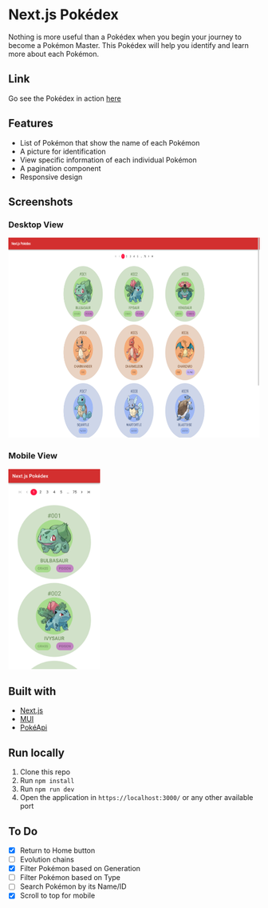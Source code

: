 # Next.js Pokédex

Nothing is more useful than a Pokédex when you begin your journey to become a Pokémon Master. This Pokédex will help you identify and learn more about each Pokémon.

## Link

Go see the Pokédex in action [here](https://my-nextjs-pokedex.vercel.app/)

## Features

- List of Pokémon that show the name of each Pokémon
- A picture for identification
- View specific information of each individual Pokémon
- A pagination component
- Responsive design

## Screenshots

### Desktop View

<img src="./public/screenshots/desktop-view.webp" height="400" />

### Mobile View

<img src="./public/screenshots/mobile-view.webp" height="400" />

## Built with

- [Next.js](https://nextjs.org/)
- [MUI](https://mui.com/)
- [PokéApi](https://pokeapi.co/)

## Run locally

1. Clone this repo
2. Run `npm install`
3. Run `npm run dev`
4. Open the application in `https://localhost:3000/` or any other available port

## To Do

- [x] Return to Home button
- [ ] Evolution chains
- [x] Filter Pokémon based on Generation
- [ ] Filter Pokémon based on Type
- [ ] Search Pokémon by its Name/ID
- [x] Scroll to top for mobile
